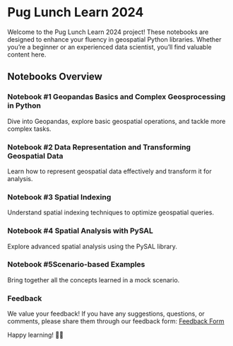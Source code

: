 # Pug Lunch Learn 2024
Welcome to the Pug Lunch Learn 2024 project! These notebooks are designed to enhance your fluency in geospatial Python libraries. Whether you’re a beginner or an experienced data scientist, you’ll find valuable content here.

## Notebooks Overview
### **Notebook #1** Geopandas Basics and Complex Geosprocessing in Python
Dive into Geopandas, explore basic geospatial operations, and tackle more complex tasks.
  
### **Notebook #2** Data Representation and Transforming Geospatial Data
Learn how to represent geospatial data effectively and transform it for analysis.
  
### **Notebook #3** Spatial Indexing
Understand spatial indexing techniques to optimize geospatial queries.
  
### **Notebook #4** Spatial Analysis with PySAL
Explore advanced spatial analysis using the PySAL library.
  
### **Notebook #5**Scenario-based Examples
Bring together all the concepts learned in a mock scenario.

### Feedback
We value your feedback! If you have any suggestions, questions, or comments, please share them through our feedback form: [Feedback Form](https://forms.office.com/Pages/ResponsePage.aspx?id=oZ15_cG_NEKpHHKzocueJrwsPQ_htEhJouHsvclxQ1VUODNRODlLT1UzTVc4SUlXTFFNTTZDMjhPNy4u)

Happy learning! 🌟🐾
